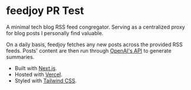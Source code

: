 # feedjoy PR Test

<p>
  A minimal tech blog RSS feed congregator. Serving as a centralized proxy for blog posts I personally find valuable.
</p>

<p>
  On a daily basis, feedjoy fetches any new posts across the provided RSS feeds. Posts' content are then run through <a href="https://platform.openai.com/docs/guides/chat">OpenAI's API</a> to generate summaries.
</p>

- Built with [Next.js](https://nextjs.org/docs).
- Hosted with [Vercel](https://vercel.com/docs).
- Styled with [Tailwind CSS](https://tailwindcss.com).
